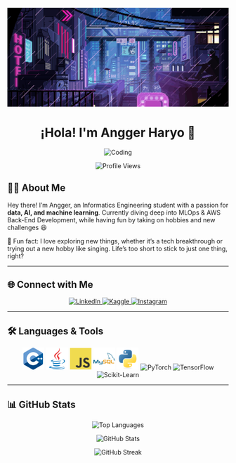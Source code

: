 [![MasterHead](https://raw.githubusercontent.com/sebasrp/sebasrp/master/cyberpunk.pixelart.Akito_One.gif)](https://anggerharyo.io)



<h1 align="center">¡Hola! I'm Angger Haryo 🤖 </h1>

<p align="center">
  <img src="https://i.pinimg.com/originals/e8/f4/53/e8f453469a3ec97ecd354df465d73913.gif" alt="Coding" width="500"/>
</p>

<p align="center">
  <img src="https://komarev.com/ghpvc/?username=anggerharyo&label=Profile%20views&color=0e75b6&style=flat" alt="Profile Views" />
</p>

## 🧑‍💻 About Me  
Hey there! I’m Angger, an Informatics Engineering student with a passion for **data, AI, and machine learning**. Currently diving deep into MLOps & AWS Back-End Development, while having fun by taking on hobbies and new challenges 😆

🎵 Fun fact: I love exploring new things, whether it’s a tech breakthrough or trying out a new hobby like singing. Life’s too short to stick to just one thing, right?

---

## 🌐 Connect with Me
<p align="center">
  <a href="https://linkedin.com/in/anggerharyo" target="blank">
    <img src="https://raw.githubusercontent.com/rahuldkjain/github-profile-readme-generator/master/src/images/icons/Social/linked-in-alt.svg" alt="LinkedIn" height="40" width="40"/>
  </a>
  <a href="https://kaggle.com/anggerharyo" target="blank">
    <img src="https://raw.githubusercontent.com/rahuldkjain/github-profile-readme-generator/master/src/images/icons/Social/kaggle.svg" alt="Kaggle" height="40" width="40"/>
  </a>
  <a href="https://instagram.com/anggerharyo" target="blank">
    <img src="https://raw.githubusercontent.com/rahuldkjain/github-profile-readme-generator/master/src/images/icons/Social/instagram.svg" alt="Instagram" height="40" width="40"/>
  </a>
</p>

---

## 🛠️ Languages & Tools
<p align="center">
  <img src="https://raw.githubusercontent.com/devicons/devicon/master/icons/cplusplus/cplusplus-original.svg" alt="C++" width="50" height="50"/>
  <img src="https://raw.githubusercontent.com/devicons/devicon/master/icons/java/java-original.svg" alt="Java" width="50" height="50"/>
  <img src="https://raw.githubusercontent.com/devicons/devicon/master/icons/javascript/javascript-original.svg" alt="JavaScript" width="50" height="50"/>
  <img src="https://raw.githubusercontent.com/devicons/devicon/master/icons/mysql/mysql-original-wordmark.svg" alt="MySQL" width="50" height="50"/>
  <img src="https://raw.githubusercontent.com/devicons/devicon/master/icons/python/python-original.svg" alt="Python" width="50" height="50"/>
  <img src="https://www.vectorlogo.zone/logos/pytorch/pytorch-icon.svg" alt="PyTorch" width="50" height="50"/>
  <img src="https://www.vectorlogo.zone/logos/tensorflow/tensorflow-icon.svg" alt="TensorFlow" width="50" height="50"/>
  <img src="https://upload.wikimedia.org/wikipedia/commons/0/05/Scikit_learn_logo_small.svg" alt="Scikit-Learn" width="50" height="50"/>
</p>

---

## 📊 GitHub Stats
<p align="center">
  <img src="https://github-readme-stats.vercel.app/api/top-langs?username=anggerharyo&show_icons=true&locale=en&layout=compact" alt="Top Languages" />
</p>

<p align="center">
  <img src="https://github-readme-stats.vercel.app/api?username=anggerharyo&show_icons=true&locale=en" alt="GitHub Stats" />
</p>

<p align="center">
  <img src="https://github-readme-streak-stats.herokuapp.com/?user=anggerharyo&" alt="GitHub Streak" />
</p>

